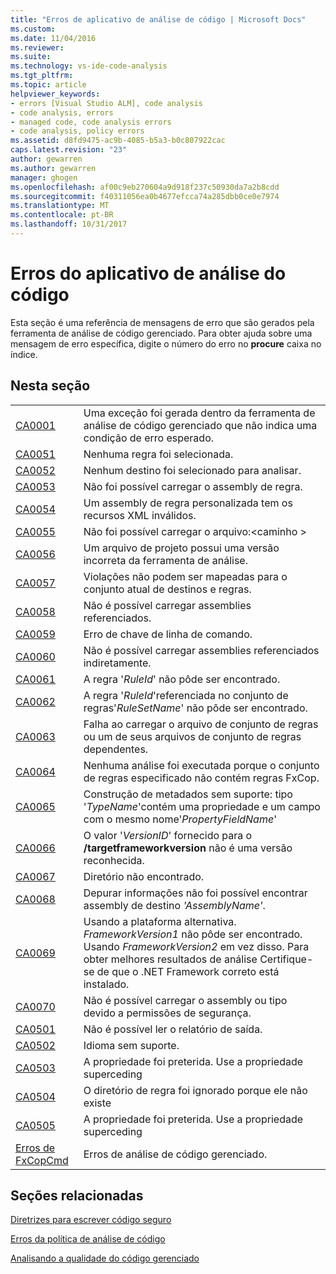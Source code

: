 ```yaml
---
title: "Erros de aplicativo de análise de código | Microsoft Docs"
ms.custom: 
ms.date: 11/04/2016
ms.reviewer: 
ms.suite: 
ms.technology: vs-ide-code-analysis
ms.tgt_pltfrm: 
ms.topic: article
helpviewer_keywords:
- errors [Visual Studio ALM], code analysis
- code analysis, errors
- managed code, code analysis errors
- code analysis, policy errors
ms.assetid: d8fd9475-ac9b-4085-b5a3-b0c807922cac
caps.latest.revision: "23"
author: gewarren
ms.author: gewarren
manager: ghogen
ms.openlocfilehash: af00c9eb270604a9d918f237c50930da7a2b8cdd
ms.sourcegitcommit: f40311056ea0b4677efcca74a285dbb0ce0e7974
ms.translationtype: MT
ms.contentlocale: pt-BR
ms.lasthandoff: 10/31/2017
---
```

# <a name="code-analysis-application-errors"></a>Erros do aplicativo de análise do código
Esta seção é uma referência de mensagens de erro que são gerados pela ferramenta de análise de código gerenciado. Para obter ajuda sobre uma mensagem de erro específica, digite o número do erro no **procure** caixa no índice.  
  
## <a name="in-this-section"></a>Nesta seção  
  
|||  
|-|-|  
|[CA0001](ca0001.md)|Uma exceção foi gerada dentro da ferramenta de análise de código gerenciado que não indica uma condição de erro esperado.|  
|[CA0051](ca0051.md)|Nenhuma regra foi selecionada.|  
|[CA0052](ca0052.md)|Nenhum destino foi selecionado para analisar.|  
|[CA0053](ca0053.md)|Não foi possível carregar o assembly de regra.|  
|[CA0054](ca0054.md)|Um assembly de regra personalizada tem os recursos XML inválidos.|  
|[CA0055](ca0055.md)|Não foi possível carregar o arquivo:\<caminho >|  
|[CA0056](ca0056.md)|Um arquivo de projeto possui uma versão incorreta da ferramenta de análise.|  
|[CA0057](ca0057.md)|Violações não podem ser mapeadas para o conjunto atual de destinos e regras.|  
|[CA0058](ca0058.md)|Não é possível carregar assemblies referenciados.|  
|[CA0059](ca0059.md)|Erro de chave de linha de comando.|  
|[CA0060](ca0060.md)|Não é possível carregar assemblies referenciados indiretamente.|  
|[CA0061](ca0061.md)|A regra '*RuleId*' não pôde ser encontrado.|  
|[CA0062](ca0062.md)|A regra '*RuleId*'referenciada no conjunto de regras'*RuleSetName*' não pôde ser encontrado.|  
|[CA0063](ca0063.md)|Falha ao carregar o arquivo de conjunto de regras ou um de seus arquivos de conjunto de regras dependentes.|  
|[CA0064](ca0064.md)|Nenhuma análise foi executada porque o conjunto de regras especificado não contém regras FxCop.|  
|[CA0065](ca0065.md)|Construção de metadados sem suporte: tipo '*TypeName*'contém uma propriedade e um campo com o mesmo nome'*PropertyFieldName*'|  
|[CA0066](ca0066.md)|O valor '*VersionID*' fornecido para o **/targetframeworkversion** não é uma versão reconhecida.|  
|[CA0067](ca0067.md)|Diretório não encontrado.|  
|[CA0068](ca0068.md)|Depurar informações não foi possível encontrar assembly de destino *'AssemblyName'*.|  
|[CA0069](ca0069.md)|Usando a plataforma alternativa. *FrameworkVersion1* não pôde ser encontrado. Usando *FrameworkVersion2* em vez disso. Para obter melhores resultados de análise Certifique-se de que o .NET Framework correto está instalado.|  
|[CA0070](ca0070.md)|Não é possível carregar o assembly ou tipo devido a permissões de segurança.|  
|[CA0501](ca0501.md)|Não é possível ler o relatório de saída.|  
|[CA0502](ca0502.md)|Idioma sem suporte.|  
|[CA0503](ca0503.md)|A propriedade foi preterida. Use a propriedade superceding|  
|[CA0504](ca0504.md)|O diretório de regra foi ignorado porque ele não existe|  
|[CA0505](ca0505.md)|A propriedade foi preterida. Use a propriedade superceding|  
|[Erros de FxCopCmd](fxcopcmd-errors.md)|Erros de análise de código gerenciado.|  
  
## <a name="related-sections"></a>Seções relacionadas  
 [Diretrizes para escrever código seguro](http://msdn.microsoft.com/en-us/9892fd19-45cd-44b6-9fa8-10f1b5cb6ea4)  

 [Erros da política de análise de código](../code-quality/code-analysis-policy-errors.md)  
  
 [Analisando a qualidade do código gerenciado](../code-quality/analyzing-managed-code-quality-by-using-code-analysis.md)  
  
